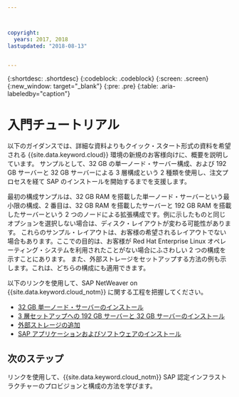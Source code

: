 ```yaml
---



copyright:
  years: 2017, 2018
lastupdated: "2018-08-13"


---
```


{:shortdesc: .shortdesc}
{:codeblock: .codeblock}
{:screen: .screen}
{:new_window: target="_blank"}
{:pre: .pre}
{:table: .aria-labeledby="caption"}

# 入門チュートリアル

以下のガイダンスでは、詳細な資料よりもクイック・スタート形式の資料を希望される {{site.data.keyword.cloud}} 環境の新規のお客様向けに、概要を説明しています。 サンプルとして、32 GB の単一ノード・サーバー構成、および 192 GB サーバーと 32 GB サーバーによる 3 層構成という 2 種類を使用し、注文プロセスを経て SAP のインストールを開始するまでを支援します。

最初の構成サンプルは、32 GB RAM を搭載した単一ノード・サーバーという最小限の構成、2 番目は、32 GB RAM を搭載したサーバーと 192 GB RAM を搭載したサーバーという 2 つのノードによる拡張構成です。例に示したものと同じオプションを選択しない場合は、ディスク・レイアウトが変わる可能性があります。 これらのサンプル・レイアウトは、お客様の希望されるレイアウトでない場合もあります。ここでの目的は、お客様が Red Hat Enterprise Linux オペレーティング・システムを利用されたことがない場合にふさわしい 2 つの構成を示すことにあります。 また、外部ストレージをセットアップする方法の例も示します。これは、どちらの構成にも適用できます。

以下のリンクを使用して、SAP NetWeaver on {{site.data.keyword.cloud_notm}} に関する工程を把握してください。

  * [32 GB 単一ノード・サーバーのインストール](/docs/infrastructure/sap-netweaver-rhel-qrg/rhel-installing-32-GB-single-server-node.html#install_32GB)
  * [3 層セットアップへの 192 GB サーバーと 32 GB サーバーのインストール](/docs/infrastructure/sap-netweaver-rhel-qrg/rhel-installing-256-GB-32-GB-server-three-tier-setup.html#install_256GB)
  * [
外部ストレージの追加](/docs/infrastructure/sap-netweaver-rhel-qrg/rhel-provisioning-external-storage-to-server.html#storage)
  * [SAP アプリケーションおよびソフトウェアのインストール](/docs/infrastructure/sap-netweaver-rhel-qrg/rhel-installing-your-SAP-landscape.html#install_landscape)

## 次のステップ

リンクを使用して、{{site.data.keyword.cloud_notm}} SAP 認定インフラストラクチャーのプロビジョンと構成の方法を学びます。
